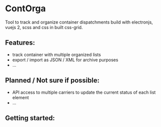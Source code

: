 # ContOrga

Tool to track and organize container dispatchments build with electronjs, vuejs 2, scss and css in built css-grid.

## Features:
* track container with multiple organized lists 
* export / import as JSON / XML for archive purposes
* ...

## Planned / Not sure if possible:
* API access to multiple carriers to update the current status of each list element
* ...

## Getting started:
